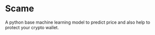 # Scame
A python base machine learning model to predict price and also help to protect your crypto wallet.
